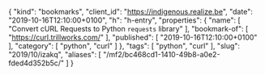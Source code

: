 {
  "kind": "bookmarks",
  "client_id": "https://indigenous.realize.be",
  "date": "2019-10-16T12:10:00+0100",
  "h": "h-entry",
  "properties": {
    "name": [
      "Convert cURL Requests to Python `requests` library"
    ],
    "bookmark-of": [
      "https://curl.trillworks.com/"
    ],
    "published": [
      "2019-10-16T12:10:00+0100"
    ],
    "category": [
      "python",
      "curl"
    ]
  },
  "tags": [
    "python",
    "curl"
  ],
  "slug": "2019/10/izakq",
  "aliases": [
    "/mf2/bc468cd1-1410-49b8-a0e2-fded4d352b5c/"
  ]
}
